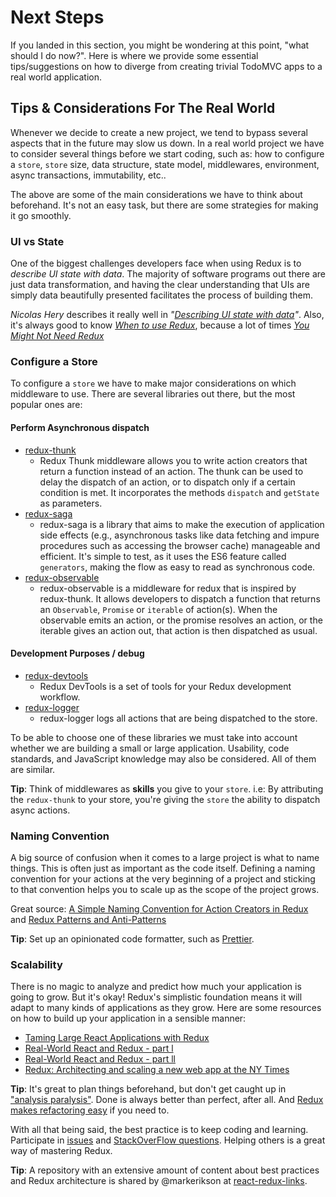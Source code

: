 # Next Steps

If you landed in this section, you might be wondering at this point, "what should I do now?". Here is where we provide some essential tips/suggestions on how to diverge from creating trivial TodoMVC apps to a real world application.

## Tips & Considerations For The Real World

Whenever we decide to create a new project, we tend to bypass several aspects that in the future may slow us down. In a real world project we have to consider several things before we start coding, such as: how to configure a `store`, `store` size, data structure, state model, middlewares, environment, async transactions, immutability, etc..

The above are some of the main considerations we have to think about beforehand. It's not an easy task, but there are some strategies for making it go smoothly.

### UI vs State

One of the biggest challenges developers face when using Redux is to _describe UI state with data_. The majority of software programs out there are just data transformation, and having the clear understanding that UIs are simply data beautifully presented facilitates the process of building them.

_Nicolas Hery_ describes it really well in _"_[_Describing UI state with data_](http://nicolashery.com/describing-ui-state-with-data/)_"_. Also, it's always good to know [_When to use Redux_](https://medium.com/@fastphrase/when-to-use-redux-f0aa70b5b1e2), because a lot of times [_You Might Not Need Redux_](https://medium.com/@dan_abramov/you-might-not-need-redux-be46360cf367)

### Configure a Store

To configure a `store` we have to make major considerations on which middleware to use. There are several libraries out there, but the most popular ones are:

#### Perform Asynchronous dispatch

* [redux-thunk](https://github.com/gaearon/redux-thunk)
  * Redux Thunk middleware allows you to write action creators that return a function instead of an action. The thunk can be used to delay the dispatch of an action, or to dispatch only if a certain condition is met. It incorporates the methods `dispatch` and `getState` as parameters.
* [redux-saga](https://github.com/redux-saga/redux-saga)
  * redux-saga is a library that aims to make the execution of application side effects \(e.g., asynchronous tasks like data fetching and impure procedures such as accessing the browser cache\) manageable and efficient. It's simple to test, as it uses the ES6 feature called `generators`, making the flow as easy to read as synchronous code.
* [redux-observable](https://github.com/redux-observable/redux-observable)
  * redux-observable is a middleware for redux that is inspired by redux-thunk. It allows developers to dispatch a function that returns an `Observable`, `Promise` or `iterable` of action\(s\). When the observable emits an action, or the promise resolves an action, or the iterable gives an action out, that action is then dispatched as usual.

#### Development Purposes / debug

* [redux-devtools](https://github.com/reduxjs/redux-devtools)
  * Redux DevTools is a set of tools for your Redux development workflow.
* [redux-logger](https://github.com/evgenyrodionov/redux-logger)
  * redux-logger logs all actions that are being dispatched to the store.

To be able to choose one of these libraries we must take into account whether we are building a small or large application. Usability, code standards, and JavaScript knowledge may also be considered. All of them are similar.

**Tip**: Think of middlewares as **skills** you give to your `store`. i.e: By attributing the `redux-thunk` to your store, you're giving the `store` the ability to dispatch async actions.

### Naming Convention

A big source of confusion when it comes to a large project is what to name things. This is often just as important as the code itself. Defining a naming convention for your actions at the very beginning of a project and sticking to that convention helps you to scale up as the scope of the project grows.

Great source: [A Simple Naming Convention for Action Creators in Redux](https://decembersoft.com/posts/a-simple-naming-convention-for-action-creators-in-redux-js/) and [Redux Patterns and Anti-Patterns](https://tech.affirm.com/redux-patterns-and-anti-patterns-7d80ef3d53bc)

**Tip**: Set up an opinionated code formatter, such as [Prettier](https://github.com/prettier/prettier).

### Scalability

There is no magic to analyze and predict how much your application is going to grow. But it's okay! Redux's simplistic foundation means it will adapt to many kinds of applications as they grow. Here are some resources on how to build up your application in a sensible manner:

* [Taming Large React Applications with Redux](http://slides.com/joelkanzelmeyer/taming-large-redux-apps#/)
* [Real-World React and Redux - part l](https://dzone.com/articles/real-world-reactjs-and-redux-part-1)
* [Real-World React and Redux - part ll](https://dzone.com/articles/real-world-reactjs-and-redux-part-2)
* [Redux: Architecting and scaling a new web app at the NY Times](https://www.youtube.com/watch?v=lI3IcjFg9Wk)

**Tip**: It's great to plan things beforehand, but don't get caught up in ["analysis paralysis"](https://en.wikipedia.org/wiki/Analysis_paralysis). Done is always better than perfect, after all. And [Redux makes refactoring easy](https://blog.boldlisting.com/so-youve-screwed-up-your-redux-store-or-why-redux-makes-refactoring-easy-400e19606c71) if you need to.

With all that being said, the best practice is to keep coding and learning. Participate in [issues](https://github.com/reduxjs/redux/issues) and [StackOverFlow questions](https://stackoverflow.com/questions/tagged/redux). Helping others is a great way of mastering Redux.

**Tip**: A repository with an extensive amount of content about best practices and Redux architecture is shared by @markerikson at [react-redux-links](https://github.com/markerikson/react-redux-links).

